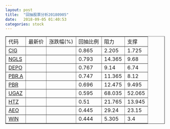 ```yaml
---
layout: post
title:  "回抽股票分析20180905"
date:   2018-09-05 01:40:53
categories: stock
---
```

<script type="text/javascript">
var stockList = []
stockList.push('gb_cig');
stockList.push('gb_ngls');
stockList.push('gb_depo');
stockList.push('gb_pbr.a');
stockList.push('gb_pbr');
stockList.push('gb_ugaz');
stockList.push('gb_htz');
stockList.push('gb_aeo');
stockList.push('gb_win');
</script>
<table border="1">
 <tr>
 <td>代码</td>
 <td>最新价</td>
 <td>涨跌幅(%)</td>
 <td>回抽比例</td>
 <td>阻力</td>
 <td>支撑</td>
</tr>
  <tr id="cig">
  <td><a href="http://stock.finance.sina.com.cn/usstock/quotes/CIG.html" target="_blank">CIG</a></td><td></td><td></td><td>0.865</td><td>2.205</td><td>1.725</td></tr>
  <tr id="ngls">
  <td><a href="http://stock.finance.sina.com.cn/usstock/quotes/NGLS.html" target="_blank">NGLS</a></td><td></td><td></td><td>0.793</td><td>14.365</td><td>9.68</td></tr>
  <tr id="depo">
  <td><a href="http://stock.finance.sina.com.cn/usstock/quotes/DEPO.html" target="_blank">DEPO</a></td><td></td><td></td><td>0.767</td><td>9.14</td><td>6.74</td></tr>
  <tr id="pbr.a">
  <td><a href="http://stock.finance.sina.com.cn/usstock/quotes/PBR.A.html" target="_blank">PBR.A</a></td><td></td><td></td><td>0.747</td><td>11.365</td><td>8.12</td></tr>
  <tr id="pbr">
  <td><a href="http://stock.finance.sina.com.cn/usstock/quotes/PBR.html" target="_blank">PBR</a></td><td></td><td></td><td>0.696</td><td>12.475</td><td>9.495</td></tr>
  <tr id="ugaz">
  <td><a href="http://stock.finance.sina.com.cn/usstock/quotes/UGAZ.html" target="_blank">UGAZ</a></td><td></td><td></td><td>0.595</td><td>68.035</td><td>52.065</td></tr>
  <tr id="htz">
  <td><a href="http://stock.finance.sina.com.cn/usstock/quotes/HTZ.html" target="_blank">HTZ</a></td><td></td><td></td><td>0.51</td><td>21.765</td><td>13.945</td></tr>
  <tr id="aeo">
  <td><a href="http://stock.finance.sina.com.cn/usstock/quotes/AEO.html" target="_blank">AEO</a></td><td></td><td></td><td>0.445</td><td>29.24</td><td>23.15</td></tr>
  <tr id="win">
  <td><a href="http://stock.finance.sina.com.cn/usstock/quotes/WIN.html" target="_blank">WIN</a></td><td></td><td></td><td>0.444</td><td>5.305</td><td>3.4</td></tr>
</table>
